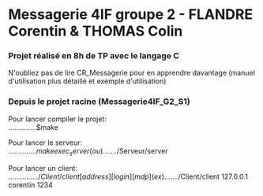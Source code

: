 # Messagerie 4IF groupe 2 - FLANDRE Corentin & THOMAS Colin
### Projet réalisé en 8h de TP avec le langage C

N'oubliez pas de lire CR_Messagerie pour en apprendre davantage
(manuel d'utilisation plus détaillé et exemple d'utilisation)

### Depuis le projet racine (Messagerie4IF_G2_S1)
Pour lancer compiler le projet:  
..............$make  

Pour lancer le serveur:  
..............$make exec_server  
(ou)......$./Serveur/server  

Pour lancer un client:  
..............$./Client/client [address] [login] [mdp]  
(ex)......$./Client/client 127.0.0.1 corentin 1234
